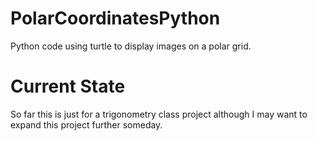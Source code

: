 # PolarCoordinatesPython
Python code using turtle to display images on a polar grid.
# Current State
So far this is just for a trigonometry class project although I may want to expand this project further someday.
